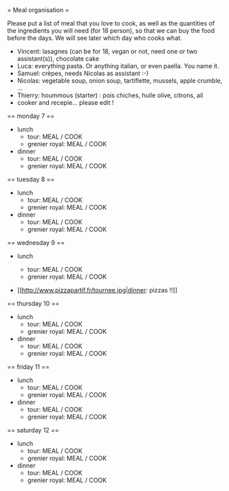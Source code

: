 = Meal organisation =

Please put a list of meal that you love to cook, as well as the quantities of the ingredients you will need (for 18 person), so that we can buy the food before the days. We will see later which day who cooks what.

 * Vincent: lasagnes (can be for 18, vegan or not, need one or two assistant(s)), chocolate cake
 * Luca: everything pasta. Or anything italian, or even paella. You name it.
 * Samuel: crèpes, needs Nicolas as assistant :-)
 * Nicolas: vegetable soup, onion soup, tartiflette, mussels, apple crumble, ...
 * Thierry: hoummous (starter) : pois chiches, huile olive, citrons, ail 
 * cooker and recepie... please edit !

== monday 7 ==

  * lunch
    * tour: MEAL / COOK
    * grenier royal: MEAL / COOK
  * dinner
    * tour: MEAL / COOK
    * grenier royal: MEAL / COOK

== tuesday 8 ==
  * lunch
    * tour: MEAL / COOK
    * grenier royal: MEAL / COOK
  * dinner
    * tour: MEAL / COOK
    * grenier royal: MEAL / COOK

== wednesday 9 ==
  * lunch
    * tour: MEAL / COOK
    * grenier royal: MEAL / COOK

  * [[http://www.pizzapartif.fr/tournee.jpg|dinner: pizzas !!]]

== thursday 10 ==
  * lunch
    * tour: MEAL / COOK
    * grenier royal: MEAL / COOK
  * dinner
    * tour: MEAL / COOK
    * grenier royal: MEAL / COOK

== friday 11 ==
  * lunch
    * tour: MEAL / COOK
    * grenier royal: MEAL / COOK
  * dinner
    * tour: MEAL / COOK
    * grenier royal: MEAL / COOK

== saturday 12 ==
  * lunch
    * tour: MEAL / COOK
    * grenier royal: MEAL / COOK
  * dinner
    * tour: MEAL / COOK
    * grenier royal: MEAL / COOK
